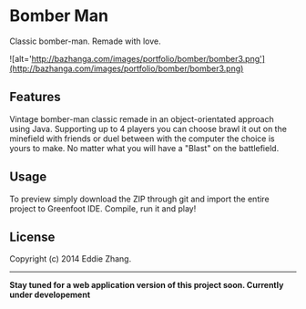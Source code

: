 Bomber Man
===========

Classic bomber-man. Remade with love.

![alt='http://bazhanga.com/images/portfolio/bomber/bomber3.png'](http://bazhanga.com/images/portfolio/bomber/bomber3.png)

Features
------------

Vintage bomber-man classic remade in an object-orientated approach using Java. Supporting up to 4 players you can choose brawl it 
out on the minefield with friends or duel between with the computer the choice is yours to make. No matter what you will have a 
"Blast" on the battlefield.

Usage
------------

To preview simply download the ZIP through git and import the entire project to Greenfoot IDE. Compile, run it and play! 

License
-------------
Copyright (c) 2014 Eddie Zhang.

_________________________
**Stay tuned for a web application version of this project soon. Currently under developement**
